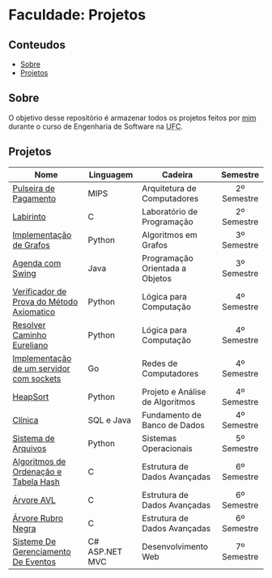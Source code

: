 # Faculdade: Projetos

## Conteudos

- [Sobre](#about)
- [Projetos](#Projetos)

## Sobre

O objetivo desse repositório é armazenar todos os projetos feitos por [mim](https://github.com/jos3s) durante o curso de Engenharia de Software na <abbr title="Universidade Federal do Ceará">UFC</abbr>.

## Projetos

Nome | Linguagem | Cadeira | Semestre
---------|---------|---------|:---------:
 [Pulseira de Pagamento](ARQ_DE_COMPUTADORES/PulseiraDePagamentos) | MIPS | Arquitetura de Computadores | 2º Semestre
 [Labirinto](LABORATORIO/Labirinto) | C | Laboratório de Programação | 2º Semestre
 [Implementação de Grafos](ALG_EM_GRAFOS/Projeto1) | Python | Algoritmos em Grafos | 3º Semestre
 [Agenda com Swing](https://github.com/jos3s/Projeto-Agenda-Swing/tree/4a7c291ff7e8372b67dd7e5e54520bffd4965112) | Java | Programação Orientada a Objetos | 3º Semestre
 [Verificador de Prova do Método Axiomatico](LOGICA/VerificadorDeProva) | Python | Lógica para Computação | 4º Semestre
 [Resolver Caminho Eureliano](LOGICA/CaminhoEureliano) | Python | Lógica para Computação | 4º Semestre
 [Implementação de um servidor com sockets](REDES) | Go | Redes de Computadores | 4º Semestre
 [HeapSort](PAA/HeapSort) | Python | Projeto e Análise de Algoritmos | 4º Semestre
 [Clínica](FBD/ClinicaBD) | SQL e Java | Fundamento de Banco de Dados | 4º Semestre
 [Sistema de Arquivos](SO/SistemaDeArquivos) | Python | Sistemas Operacionais | 5º Semestre
 [Algoritmos de Ordenação e Tabela Hash](EDA/OrdenacaoEHash) | C | Estrutura de Dados Avançadas | 6º Semestre
 [Árvore AVL](EDA/AVL) | C | Estrutura de Dados Avançadas | 6º Semestre
 [Árvore Rubro Negra](EDA/ArvoreRubroNegra) | C | Estrutura de Dados Avançadas | 6º Semestre
 [Sisteme De Gerenciamento De Eventos](https://github.com/Mufado/SiGEv) | C# ASP.NET MVC | Desenvolvimento Web | 7º Semestre
